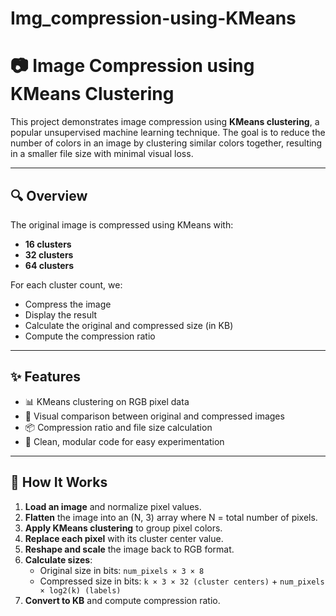 # Img_compression-using-KMeans
# 📷 Image Compression using KMeans Clustering

This project demonstrates image compression using **KMeans clustering**, a popular unsupervised machine learning technique. The goal is to reduce the number of colors in an image by clustering similar colors together, resulting in a smaller file size with minimal visual loss.

---

## 🔍 Overview

The original image is compressed using KMeans with:
- **16 clusters**
- **32 clusters**
- **64 clusters**

For each cluster count, we:
- Compress the image
- Display the result
- Calculate the original and compressed size (in KB)
- Compute the compression ratio

---

## ✨ Features

- 📊 KMeans clustering on RGB pixel data
- 🎨 Visual comparison between original and compressed images
- 📦 Compression ratio and file size calculation
- 📁 Clean, modular code for easy experimentation

---

## 🧪 How It Works

1. **Load an image** and normalize pixel values.
2. **Flatten** the image into an (N, 3) array where N = total number of pixels.
3. **Apply KMeans clustering** to group pixel colors.
4. **Replace each pixel** with its cluster center value.
5. **Reshape and scale** the image back to RGB format.
6. **Calculate sizes**:
   - Original size in bits: `num_pixels × 3 × 8`
   - Compressed size in bits: `k × 3 × 32 (cluster centers)` + `num_pixels × log2(k) (labels)`
7. **Convert to KB** and compute compression ratio.

